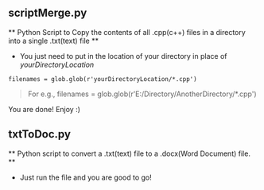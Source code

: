 ## scriptMerge.py
** Python Script to Copy the contents of all .cpp(c++) files in a directory into a single .txt(text) file **
- You just need to put in the location of your directory in place of *yourDirectoryLocation*

`filenames = glob.glob(r'yourDirectoryLocation/*.cpp')`

> For e.g., filenames = glob.glob(r'E:/Directory/AnotherDirectory/*.cpp')

You are done! Enjoy :)

## txtToDoc.py
** Python script to convert a .txt(text) file to a .docx(Word Document) file. **
- Just run the file and you are good to go!

